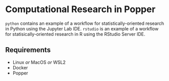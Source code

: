 # Computational Research in Popper

`python` contains an example of a workflow for statistically-oriented research in Python using the Jupyter Lab IDE. 
`rstudio` is an example of a workflow for statisically-oriented research in R using the RStudio Server IDE.

## Requirements

- Linux *or* MacOS *or* WSL2
- Docker
- Popper 
